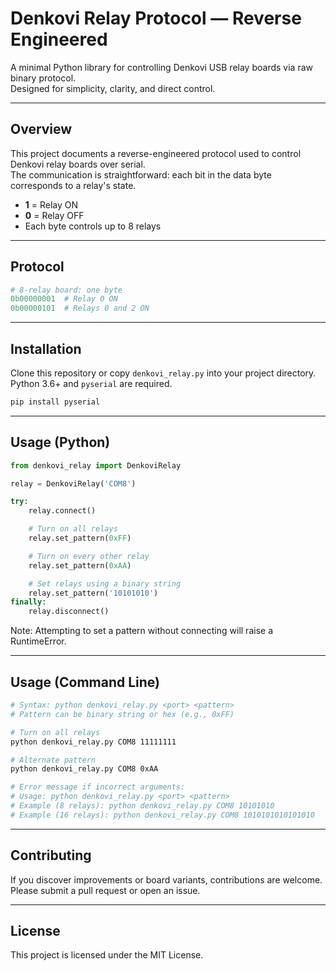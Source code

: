 # Denkovi Relay Protocol — Reverse Engineered

A minimal Python library for controlling Denkovi USB relay boards via raw binary protocol.  
Designed for simplicity, clarity, and direct control.

---

## Overview

This project documents a reverse-engineered protocol used to control Denkovi relay boards over serial.  
The communication is straightforward: each bit in the data byte corresponds to a relay's state.

- **1** = Relay ON  
- **0** = Relay OFF  
- Each byte controls up to 8 relays  

---

## Protocol

```python
# 8-relay board: one byte
0b00000001  # Relay 0 ON
0b00000101  # Relays 0 and 2 ON
```

---

## Installation

Clone this repository or copy `denkovi_relay.py` into your project directory.  
Python 3.6+ and `pyserial` are required.

```bash
pip install pyserial
```

---

## Usage (Python)

```python
from denkovi_relay import DenkoviRelay

relay = DenkoviRelay('COM8')

try:
    relay.connect()

    # Turn on all relays
    relay.set_pattern(0xFF)

    # Turn on every other relay
    relay.set_pattern(0xAA)

    # Set relays using a binary string
    relay.set_pattern('10101010')
finally:
    relay.disconnect()
```

Note: Attempting to set a pattern without connecting will raise a RuntimeError.

---

## Usage (Command Line)

```bash
# Syntax: python denkovi_relay.py <port> <pattern>
# Pattern can be binary string or hex (e.g., 0xFF)

# Turn on all relays
python denkovi_relay.py COM8 11111111

# Alternate pattern
python denkovi_relay.py COM8 0xAA

# Error message if incorrect arguments:
# Usage: python denkovi_relay.py <port> <pattern>
# Example (8 relays): python denkovi_relay.py COM8 10101010
# Example (16 relays): python denkovi_relay.py COM8 1010101010101010
```

---

## Contributing

If you discover improvements or board variants, contributions are welcome.  
Please submit a pull request or open an issue.

---

## License

This project is licensed under the MIT License.

